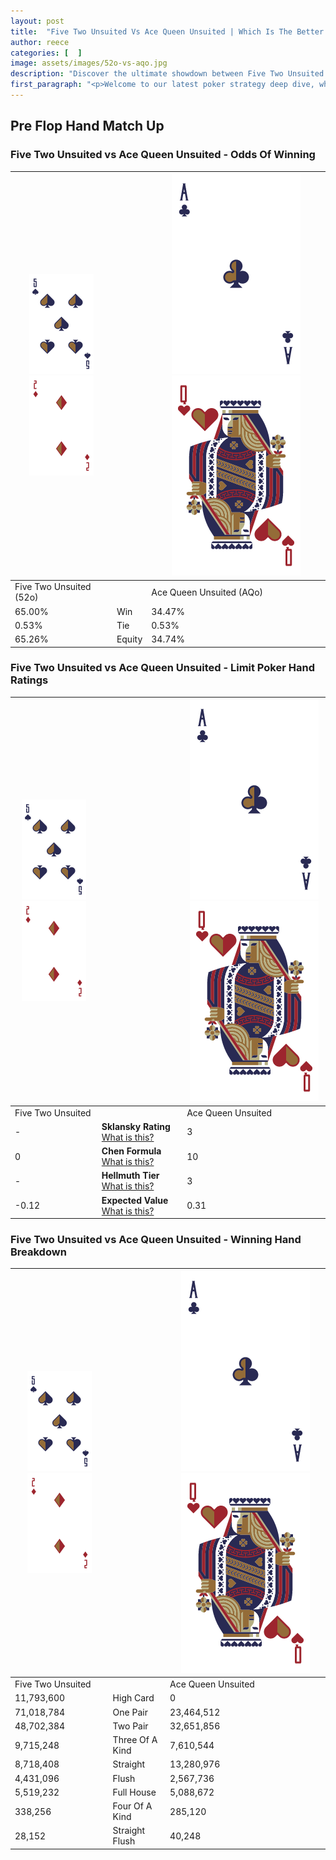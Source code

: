 ```yaml
---
layout: post
title:  "Five Two Unsuited Vs Ace Queen Unsuited | Which Is The Better Hand In Poker? A Complete Guide"
author: reece
categories: [  ]
image: assets/images/52o-vs-aqo.jpg
description: "Discover the ultimate showdown between Five Two Unsuited and Ace Queen Unsuited in poker! Uncover the odds, strategies, and scenarios where one hand triumphs over the other. Get ready to up your poker game with this thrilling analysis."
first_paragraph: "<p>Welcome to our latest poker strategy deep dive, where we're pitting two distinct hands against each other in a high-stakes showdown: Five Two Unsuited vs Ace Queen Unsuited.</p><p>In the dynamic world of poker, every decision counts, and knowing which hand holds the upper hand is key to your success at the table.</p><p>In this article, we'll dissect these two hands, explore the scenarios where one dominates the other, and equip you with the knowledge to make strategic choices that can tip the odds in your favor.</p><p>Get ready to unravel the intriguing dynamics of these poker hands and elevate your game to new heights.</p>"
---
```




[comment]: # (sp0)

## Pre Flop Hand Match Up

<div class="table hand-ratings" markdown="1"> 



### Five Two Unsuited vs Ace Queen Unsuited - Odds Of Winning


    
| ![image info](assets/images/hand1/5.png) ![image info](assets/images/hand1/2o.png) |  | ![image info](assets/images/hand2/A.png) ![image info](assets/images/hand2/Qo.png) |
| -------- | -------- | -------- |
| Five Two Unsuited (52o) |  | Ace Queen Unsuited (AQo) |
| 65.00% | Win | 34.47% |
| 0.53% | Tie | 0.53% |
| 65.26% | Equity | 34.74% |




[comment]: # (sp1)



### Five Two Unsuited vs Ace Queen Unsuited - Limit Poker Hand Ratings


    
| ![image info](assets/images/hand1/5.png) ![image info](assets/images/hand1/2o.png) |  | ![image info](assets/images/hand2/A.png) ![image info](assets/images/hand2/Qo.png) |
| -------- | -------- | -------- |
| Five Two Unsuited |  | Ace Queen Unsuited |
| - | **Sklansky Rating** [What is this?](/sklansky-rating-explained) | 3 |
| 0 | **Chen Formula** [What is this?](/chen-formula-explained) | 10 |
| - | **Hellmuth Tier** [What is this?](/Hellmuth-tier-explained) | 3 |
| -0.12 | **Expected Value** [What is this?](/expected-value-explained) | 0.31 |




[comment]: # (sp2)



### Five Two Unsuited vs Ace Queen Unsuited - Winning Hand Breakdown


    
| ![image info](assets/images/hand1/5.png) ![image info](assets/images/hand1/2o.png) |  | ![image info](assets/images/hand2/A.png) ![image info](assets/images/hand2/Qo.png) |
| -------- | -------- | -------- |
| Five Two Unsuited |  | Ace Queen Unsuited |
| 11,793,600 | High Card | 0 |
| 71,018,784 | One Pair | 23,464,512 |
| 48,702,384 | Two Pair | 32,651,856 |
| 9,715,248 | Three Of A Kind | 7,610,544 |
| 8,718,408 | Straight | 13,280,976 |
| 4,431,096 | Flush | 2,567,736 |
| 5,519,232 | Full House | 5,088,672 |
| 338,256 | Four Of A Kind | 285,120 |
| 28,152 | Straight Flush | 40,248 |




[comment]: # (sp3)



</div>

[comment]: # (sp4)



[comment]: # (sp5)

